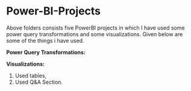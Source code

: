 # Power-BI-Projects
Above folders consists five PowerBI projects in which I have used some power query transformations and some visualizations. Given below are some of the things i have used.

 **Power Query Transformations:**
 
 **Visualizations:**
 1. Used tables,
 2. Used Q&A Section.
   
